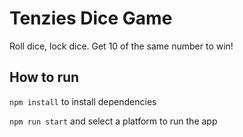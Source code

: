 # Tenzies Dice Game

Roll dice, lock dice. Get 10 of the same number to win!

## How to run

`npm install` to install dependencies

`npm run start` and select a platform to run the app